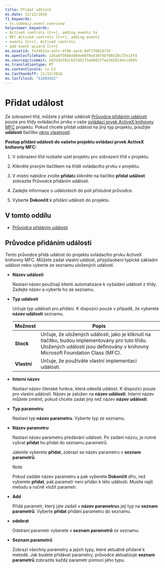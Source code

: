 ```yaml
---
title: Přidat událost
ms.date: 11/12/2018
f1_keywords:
- vc.codewiz.event.overview
helpviewer_keywords:
- ActiveX controls [C++], adding events to
- MFC ActiveX controls [C++], adding events
- events [C++], ActiveX controls
- add event wizard [C++]
ms.assetid: fe34832a-edfc-4f86-aacb-8df77001873d
ms.openlocfilehash: 1d5a8f5666dd04e00f8a438fdbf00320c37e14f4
ms.sourcegitcommit: b032daf81cb5fdb1f5a988277ee30201441c4945
ms.translationtype: MT
ms.contentlocale: cs-CZ
ms.lasthandoff: 11/15/2018
ms.locfileid: "51693422"
---
```

# <a name="add-an-event"></a>Přidat událost

Ze zobrazení tříd, můžete ji přidat události [Průvodce přidáním události](#add-event-wizard) pouze pro třídy ovládacího prvku v vaše [ovládací prvek ActiveX knihovny MFC](../mfc/reference/creating-an-mfc-activex-control.md) projektu. Pokud chcete přidat událost na jiný typ projektu, použijte **události** tlačítko [okno vlastností](/visualstudio/ide/reference/properties-window).

**Postup přidání události do vašeho projektu ovládací prvek ActiveX knihovny MFC:**

1. V zobrazení tříd rozbalte uzel projektu pro zobrazení tříd v projektu.

1. Klikněte pravým tlačítkem na třídě ovládacího prvku v projektu.

1. V místní nabídce zvolte **přidat**a klikněte na tlačítko **přidat událost** zobrazíte Průvodce přidáním události.

1. Zadejte informace o událostech do polí příslušné průvodce.

1. Vyberte **Dokončit** k přidání události do projektu.

## <a name="in-this-section"></a>V tomto oddílu

- [Průvodce přidáním události](#add-event-wizard)

## <a name="add-event-wizard"></a>Průvodce přidáním události

Tento průvodce přidá událost do projektu ovládacího prvku ActiveX knihovny MFC. Můžete zadat vlastní událost, přizpůsobení typické základní událost nebo vyberte ze seznamu uložených událostí.

- **Název události**

   Nastaví název používají klienti automatizace k vyžádání události z třídy. Zadejte název a vyberte ho ze seznamu.

- **Typ události**

   Určuje typ události pro přidání. K dispozici pouze v případě, že vyberete **název události** seznamu.

   |Možnost|Popis|
   |------------|-----------------|
   |**Stock**|Určuje, že uložených událostí, jako je kliknutí na tlačítko, budou implementovány pro tuto třídu. Uložených událostí jsou definovány v knihovny Microsoft Foundation Class (MFC).|
   |**Vlastní**|Určuje, že používáte vlastní implementaci události.|

- **Interní název**

   Nastaví název členské funkce, která odesílá událost. K dispozici pouze pro vlastní události. Název je založen na **název události**. Interní název můžete změnit, pokud chcete zadat jiný než název **název události**.

- **Typ parametru**

   Nastaví typ **název parametru**. Vyberte typ ze seznamu.

- **Název parametru**

   Nastaví název parametru předávání události. Po zadání názvu, je nutné vybrat **přidat** ho přidat do seznamu parametrů.

   Jakmile vyberete **přidat**, zobrazí se název parametru v **seznam parametrů**.

   > [!NOTE]
   > Pokud zadáte název parametru a pak vyberete **Dokončit** dřív, než vyberete **přidat**, pak parametr není přidán k této události. Musíte najít metodu a ručně vložit parametr.

- **Add**

   Přidá parametr, který jste zadali v **název parametru**a její typ na **seznam parametrů**. Vyberte **přidat** přidání parametru do seznamu.

- **odebrat**

   Odstraní parametr vyberete v **seznam parametrů** ze seznamu.

- **Seznam parametrů**

   Zobrazí všechny parametry a jejich typy, které aktuálně přidané k metodě. Jak budete přidávat parametry, průvodce aktualizuje **seznam parametrů** zobrazíte každý parametr pomocí jeho typu.
